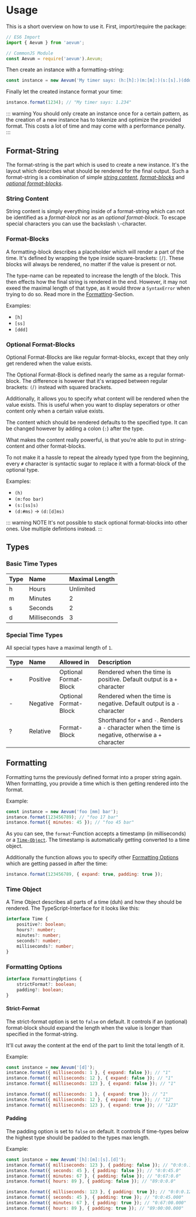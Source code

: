 # Usage

This is a short overview on how to use it.
First, import/require the package:

```javascript
// ES6 Import
import { Aevum } from 'aevum';

// CommonJS Module
const Aevum = require('aevum').Aevum;
```

Then create an instance with a formatting-string:

```javascript
const instance = new Aevum('My timer says: (h:[h]:)(m:[m]:)(s:[s].)(ddd)');
```

Finally let the created instance format your time:

```javascript
instance.format(1234); // "My timer says: 1.234"
```

::: warning
You should only create an instance once for a certain pattern, as the creation
of a new instance has to tokenize and optimize the provided format. This costs
a lot of time and may come with a performance penalty.
:::

## Format-String

The format-string is the part which is used to create a new instance.
It's the layout which describes what should be rendered for the final output.
Such a format-string is a combination of simple
[_string content_](#string-content), [ _format-blocks_](#format-blocks) and
[_optional format-blocks_](#optional-format-blocks).

### String Content

String content is simply everything inside of a format-string which can not
be identified as a _format-block_ nor as an _optional format-block_.
To escape special characters you can use the backslash `\`-character.

### Format-Blocks

A formatting-block describes a placeholder which will render a part of the
time. It's defined by wrapping the type inside square-brackets: `[`/`]`.
These blocks will always be rendered, no matter if the value is present or
not.

The type-name can be repeated to increase the length of the block.
This then effects how the final string is rendered in the end.
However, it may not exeed the maximal length of that type, as it would throw
a `SyntaxError` when trying to do so.
Read more in the [Formatting](#formatting)-Section.

Examples:
- `[h]`
- `[ss]`
- `[ddd]`

### Optional Format-Blocks

Optional Format-Blocks are like regular format-blocks, except that they only
get rendered when the value exists.

The Optional Format-Block is defined nearly the same as a regular format-block.
The difference is however that it's wrapped between regular brackets: `(`/`)`
instead with squared brackets.

Additionally, it allows you to specify what content will be rendered when the
value exists.
This is useful when you want to display seperators or other content only when
a certain value exists.

The content which should be rendered defaults to the specified type. It can be
changed however by adding a colon (`:`) after the type.

What makes the content really powerful, is that you're able to put in string-
content and other format-blocks.

To not make it a hassle to repeat the already typed type from the beginning,
every `#` character is syntactic sugar to replace it with a format-block of
the optional type.

Examples:
- `(h)`
- `(m:foo bar)`
- `(s:[ss]s)`
- `(d:#ms)` -> `(d:[d]ms)`

::: warning NOTE
It's not possible to stack optional format-blocks into other ones.
Use multiple defintions instead.
:::

## Types

### Basic Time Types

| Type | Name         | Maximal Length |
| :--- | :----------- | :------------- |
| h    | Hours        | Unlimited      |
| m    | Minutes      | 2              |
| s    | Seconds      | 2              |
| d    | Milliseconds | 3              |


### Special Time Types

All special types have a maximal length of `1`.

| Type | Name         | Allowed in            | Description
| :--- | :----------- | :-------------------- | :----------
| +    | Positive     | Optional Format-Block | Rendered when the time is positive. Default output is a `+` character
| -    | Negative     | Optional Format-Block | Rendered when the time is negative. Default output is a `-` character
| ?    | Relative     | Format-Block          | Shorthand for `+` and `-`. Renders a `-` character when the time is negative, otherwise a `+` character

## Formatting

Formatting turns the previously defined format into a proper string again.
When formatting, you provide a time which is then getting rendered into the
format.

Example:

```javascript
const instance = new Aevum('foo [mm] bar');
instance.format(123456789); // "foo 17 bar"
instance.format({ minutes: 45 }); // "foo 45 bar"
```

As you can see, the `format`-Function accepts a timestamp (in milliseconds)
or a [`Time-Object`](#time-object). The timestamp is automatically getting
converted to a time object.

Additionally the function allows you to specify other
[Formatting Options](#formatting-options) which are getting passed in after the
time:

```javascript
instance.format(123456789, { expand: true, padding: true });
```

### Time Object

A Time Object describes all parts of a time (duh) and how they should be
rendered. The TypeScript-Interface for it looks like this:

```typescript
interface Time {
    positive?: boolean;
    hours?: number;
    minutes?: number;
    seconds?: number;
    milliseconds?: number;
}
```

### Formatting Options

```typescript
interface FormattingOptions {
    strictFormat?: boolean;
    padding?: boolean;
}
```

#### Strict-Format

The strict-format option is set to `false` on default. It controls if an
(optional) format-block should expand the length when the value is longer than
specified in the format-string.

It'll cut away the content at the end of the part to limit the total length of
it.

Example:

```javascript
const instance = new Aevum('[d]');
instance.format({ milliseconds: 1 }, { expand: false }); // "1"
instance.format({ milliseconds: 12 }, { expand: false }); // "1"
instance.format({ milliseconds: 123 }, { expand: false }); // "1"

instance.format({ milliseconds: 1 }, { expand: true }); // "1"
instance.format({ milliseconds: 12 }, { expand: true }); // "12"
instance.format({ milliseconds: 123 }, { expand: true }); // "123"
```

#### Padding

The padding option is set to `false` on default. It controls if time-types
below the highest type should be padded to the types max length.

Example:

```javascript
const instance = new Aevum('[h]:[m]:[s].[d]');
instance.format({ milliseconds: 123 }, { padding: false }); // "0:0:0.123"
instance.format({ seconds: 45 }, { padding: false }); // "0:0:45.0"
instance.format({ minutes: 67 }, { padding: false }); // "0:67:0.0"
instance.format({ hours: 89 }, { padding: false }); // "89:0:0.0"

instance.format({ milliseconds: 123 }, { padding: true }); // "0:0:0.123"
instance.format({ seconds: 45 }, { padding: true }); // "0:0:45.000"
instance.format({ minutes: 67 }, { padding: true }); // "0:67:00.000"
instance.format({ hours: 89 }, { padding: true }); // "89:00:00.000"
```